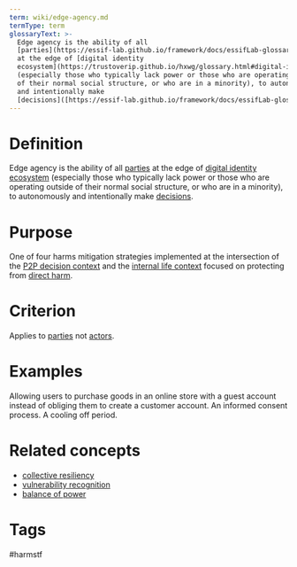 ```yaml
---
term: wiki/edge-agency.md
termType: term
glossaryText: >-
  Edge agency is the ability of all
  [parties](https://essif-lab.github.io/framework/docs/essifLab-glossary#party)
  at the edge of [digital identity
  ecosystem](https://trustoverip.github.io/hxwg/glossary.html#digital-identity-ecosystem)
  (especially those who typically lack power or those who are operating outside
  of their normal social structure, or who are in a minority), to autonomously
  and intentionally make
  [decisions]([https://essif-lab.github.io/framework/docs/essifLab-glossary#](https://essif-lab.github.io/framework/docs/essifLab-glossary#party)decision).
---
```

# Definition
Edge agency is the ability of all [parties](https://essif-lab.github.io/framework/docs/essifLab-glossary#party) at the edge of [digital identity ecosystem](https://trustoverip.github.io/hxwg/glossary.html#digital-identity-ecosystem) (especially those who typically lack power or those who are operating outside of their normal social structure, or who are in a minority), to autonomously and intentionally make [decisions]([https://essif-lab.github.io/framework/docs/essifLab-glossary#](https://essif-lab.github.io/framework/docs/essifLab-glossary#party)decision).
# Purpose
One of four harms mitigation strategies implemented at the intersection of the [P2P decision context](https://trustoverip.github.io/hxwg/glossary.html#P2P-decision-context) and the [internal life context](https://trustoverip.github.io/hxwg/glossary.html#internal-life-context) focused on protecting from [direct harm](https://trustoverip.github.io/hxwg/glossary.html#direct-harm).
# Criterion
Applies to [parties](https://essif-lab.github.io/framework/docs/essifLab-glossary#party) not [actors](https://essif-lab.github.io/framework/docs/essifLab-glossary#actor).
# Examples
Allowing users to purchase goods in an online store with a guest account instead of obliging them to create a customer account.  An informed consent process. A cooling off period.
# Related concepts
* [collective resiliency](https://trustoverip.github.io/hxwg/glossary.html#collective-resiliency)
* [vulnerability recognition](https://trustoverip.github.io/hxwg/glossary.html#vulnerability-recognition)
* [balance of power](https://trustoverip.github.io/hxwg/glossary.html#balance-of-power)
# Tags
 #harmstf